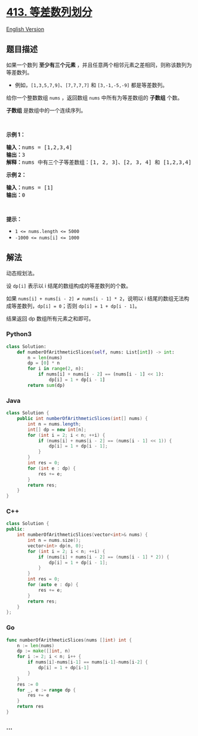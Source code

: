 # [413. 等差数列划分](https://leetcode.cn/problems/arithmetic-slices)

[English Version](/solution/0400-0499/0413.Arithmetic%20Slices/README_EN.md)

## 题目描述

<!-- 这里写题目描述 -->

<p>如果一个数列 <strong>至少有三个元素</strong> ，并且任意两个相邻元素之差相同，则称该数列为等差数列。</p>

<ul>
	<li>例如，<code>[1,3,5,7,9]</code>、<code>[7,7,7,7]</code> 和 <code>[3,-1,-5,-9]</code> 都是等差数列。</li>
</ul>

<div class="original__bRMd">
<div>
<p>给你一个整数数组 <code>nums</code> ，返回数组 <code>nums</code> 中所有为等差数组的 <strong>子数组</strong> 个数。</p>

<p><strong>子数组</strong> 是数组中的一个连续序列。</p>

<p> </p>

<p><strong>示例 1：</strong></p>

<pre>
<strong>输入：</strong>nums = [1,2,3,4]
<strong>输出：</strong>3
<strong>解释：</strong>nums 中有三个子等差数组：[1, 2, 3]、[2, 3, 4] 和 [1,2,3,4] 自身。
</pre>

<p><strong>示例 2：</strong></p>

<pre>
<strong>输入：</strong>nums = [1]
<strong>输出：</strong>0
</pre>

<p> </p>

<p><strong>提示：</strong></p>

<ul>
	<li><code>1 <= nums.length <= 5000</code></li>
	<li><code>-1000 <= nums[i] <= 1000</code></li>
</ul>
</div>
</div>

## 解法

<!-- 这里可写通用的实现逻辑 -->

动态规划法。

设 `dp[i]` 表示以 i 结尾的数组构成的等差数列的个数。

如果 `nums[i] + nums[i - 2] ≠ nums[i - 1] * 2`，说明以 i 结尾的数组无法构成等差数列，`dp[i] = 0`；否则 `dp[i] = 1 + dp[i - 1]`。

结果返回 dp 数组所有元素之和即可。

<!-- tabs:start -->

### **Python3**

<!-- 这里可写当前语言的特殊实现逻辑 -->

```python
class Solution:
    def numberOfArithmeticSlices(self, nums: List[int]) -> int:
        n = len(nums)
        dp = [0] * n
        for i in range(2, n):
            if nums[i] + nums[i - 2] == (nums[i - 1] << 1):
                dp[i] = 1 + dp[i - 1]
        return sum(dp)
```

### **Java**

<!-- 这里可写当前语言的特殊实现逻辑 -->

```java
class Solution {
    public int numberOfArithmeticSlices(int[] nums) {
        int n = nums.length;
        int[] dp = new int[n];
        for (int i = 2; i < n; ++i) {
            if (nums[i] + nums[i - 2] == (nums[i - 1] << 1)) {
                dp[i] = 1 + dp[i - 1];
            }
        }
        int res = 0;
        for (int e : dp) {
            res += e;
        }
        return res;
    }
}
```

### **C++**

```cpp
class Solution {
public:
    int numberOfArithmeticSlices(vector<int>& nums) {
        int n = nums.size();
        vector<int> dp(n, 0);
        for (int i = 2; i < n; ++i) {
            if (nums[i] + nums[i - 2] == (nums[i - 1] * 2)) {
                dp[i] = 1 + dp[i - 1];
            }
        }
        int res = 0;
        for (auto e : dp) {
            res += e;
        }
        return res;
    }
};
```

### **Go**

```go
func numberOfArithmeticSlices(nums []int) int {
	n := len(nums)
	dp := make([]int, n)
	for i := 2; i < n; i++ {
		if nums[i]-nums[i-1] == nums[i-1]-nums[i-2] {
			dp[i] = 1 + dp[i-1]
		}
	}
	res := 0
	for _, e := range dp {
		res += e
	}
	return res
}
```

### **...**

```

```

<!-- tabs:end -->
